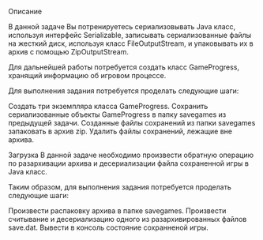 Описание

В данной задаче Вы потренируетесь сериализовывать Java класс, используя интерфейс Serializable, записывать сериализованные файлы на жесткий диск, используя класс FileOutputStream, и упаковывать их в архив с помощью ZipOutputStream.

Для дальнейшей работы потребуется создать класс GameProgress, хранящий информацию об игровом процессе. 

Для выполнения задания потребуется проделать следующие шаги:

Создать три экземпляра класса GameProgress.
Сохранить сериализованные объекты GameProgress в папку savegames из предыдущей задачи.
Созданные файлы сохранений из папки savegames запаковать в архив zip.
Удалить файлы сохранений, лежащие вне архива.


Загрузка
В данной задаче необходимо произвести обратную операцию по разархивации архива и десериализации файла сохраненной игры в Java класс.

Таким образом, для выполнения задания потребуется проделать следующие шаги:

Произвести распаковку архива в папке savegames.
Произвести считывание и десериализацию одного из разархивированных файлов save.dat.
Вывести в консоль состояние сохранненой игры.



